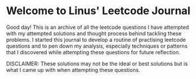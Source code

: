 # Welcome to Linus' Leetcode Journal

Good day! This is an archive of all the leetcode questions I have attempted with my attempted solutions and thought process behind tackling these problems. 
I started this journal to develop a routine of practising leetcode questions and to pen down my analysis, especially techniques or patterns that I discovered while attempting these questions for future reflection.

DISCLAIMER: These solutions may not be the ideal or best solutions but is what I came up with when attempting these questions.

